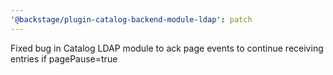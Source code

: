 ```yaml
---
'@backstage/plugin-catalog-backend-module-ldap': patch
---
```


Fixed bug in Catalog LDAP module to ack page events to continue receiving entries if pagePause=true
